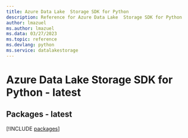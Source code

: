 ```yaml
---
title: Azure Data Lake  Storage SDK for Python
description: Reference for Azure Data Lake  Storage SDK for Python
author: lmazuel
ms.author: lmazuel
ms.data: 03/27/2023
ms.topic: reference
ms.devlang: python
ms.service: datalakestorage
---
```

# Azure Data Lake  Storage SDK for Python - latest
## Packages - latest
[!INCLUDE [packages](data-lake--storage-index.md)]